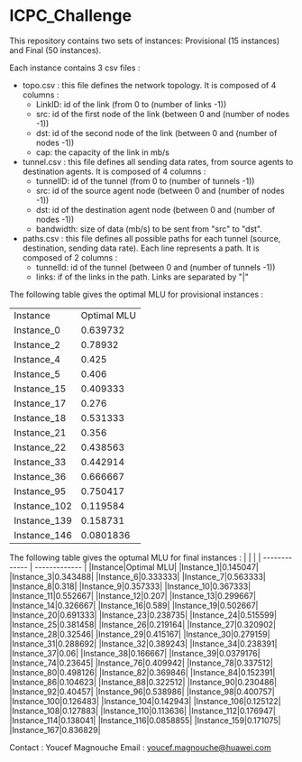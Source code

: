 # ICPC_Challenge

This repository contains two sets of instances: Provisional (15 instances) and Final (50 instances). 

Each instance contains 3 csv files :

- topo.csv : this file defines the network topology. It is composed of 4 columns : 
	* LinkID: id of the link (from 0 to (number of links -1))
	* src: id of the first node of the link (between 0 and (number of nodes -1))
	* dst: id of the second node of the link (between 0 and (number of nodes -1))
	* cap: the capacity of the link in mb/s
- tunnel.csv : this file defines all sending data rates, from source agents to destination agents. It is composed of 4 columns : 
	* tunnelID: id of the tunnel (from 0 to (number of tunnels -1))
	* src: id of the source agent node (between 0 and (number of nodes -1))
	* dst: id of the destination agent node (between 0 and (number of nodes -1))
	* bandwidth: size of data (mb/s) to be sent from "src" to "dst". 
- paths.csv : this file defines all possible paths for each tunnel (source, destination, sending data rate). Each line represents a path. It is composed of 2 columns :
	* tunnelId: id of the tunnel (between 0 and (number of tunnels -1))
	* links: if of the links in the path. Links are separated by "|"

The following table gives the optimal MLU for provisional instances : 

|   |  |
| ------------- | ------------- |
|Instance|Optimal MLU|
|Instance_0|0.639732|
|Instance_2|0.78932|
|Instance_4|0.425|
|Instance_5|0.406|
|Instance_15|0.409333|
|Instance_17|0.276|
|Instance_18|0.531333|
|Instance_21|0.356|
|Instance_22|0.438563|
|Instance_33|0.442914|
|Instance_36|0.666667|
|Instance_95|0.750417|
|Instance_102|0.119584|
|Instance_139|0.158731|
|Instance_146|0.0801836|
  

The following table gives the optumal MLU for final instances : 
|   |  |
| ------------- | ------------- |
|Instance|Optimal MLU|
|Instance_1|0.145047|
|Instance_3|0.343488|
|Instance_6|0.333333|
|Instance_7|0.563333|
|Instance_8|0.318|
|Instance_9|0.357333|
|Instance_10|0.367333|
|Instance_11|0.552667|
|Instance_12|0.207|
|Instance_13|0.299667|
|Instance_14|0.326667|
|Instance_16|0.589|
|Instance_19|0.502667|
|Instance_20|0.691333|
|Instance_23|0.238735|
|Instance_24|0.515599|
|Instance_25|0.381458|
|Instance_26|0.219164|
|Instance_27|0.320902|
|Instance_28|0.32546|
|Instance_29|0.415167|
|Instance_30|0.279159|
|Instance_31|0.288692|
|Instance_32|0.389243|
|Instance_34|0.238391|
|Instance_37|0.06|
|Instance_38|0.166667|
|Instance_39|0.0379176|
|Instance_74|0.23645|
|Instance_76|0.409942|
|Instance_78|0.337512|
|Instance_80|0.498126|
|Instance_82|0.369846|
|Instance_84|0.152391|
|Instance_86|0.104623|
|Instance_88|0.322512|
|Instance_90|0.230486|
|Instance_92|0.40457|
|Instance_96|0.538986|
|Instance_98|0.400757|
|Instance_100|0.126483|
|Instance_104|0.142943|
|Instance_106|0.125122|
|Instance_108|0.127883|
|Instance_110|0.113636|
|Instance_112|0.176947|
|Instance_114|0.138041|
|Instance_116|0.0858855|
|Instance_159|0.171075|
|Instance_167|0.836829|

  Contact : 
Youcef Magnouche
Email : youcef.magnouche@huawei.com

